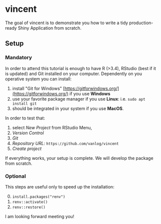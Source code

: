 # vincent

<!-- badges: start -->
<!-- badges: end -->

The goal of vincent is to demonstrate you how to write a tidy production-ready Shiny Application from scratch.

## Setup

### Mandatory

In order to attend this tutorial is enough to have R (>3.4), RStudio (best if it is updated) and Git installed on your computer. Dependently on you operative system you can install:

1. install "Git for Windows" [https://gitforwindows.org/](https://gitforwindows.org/) if you use **Windows** 
2. use your favorite package manager if you use **Linux**: i.e. `sudo apt install git`
3. should be integrated in your system if you use **MacOS**.

In order to test that:
1. select *New Project* from RStudio Menu, 
2. *Version Control*
3. *Git*
4. *Repository URL*: `https://github.com/vanlog/vincent`
5. *Create project*

If everything works, your setup is complete. We will develop the package from scratch.

### Optional

This steps are useful only to speed up the installation:

0. `install.packages("renv")`
1. `renv::activate()`
2. `renv::restore()`



I am looking forward meeting you!





